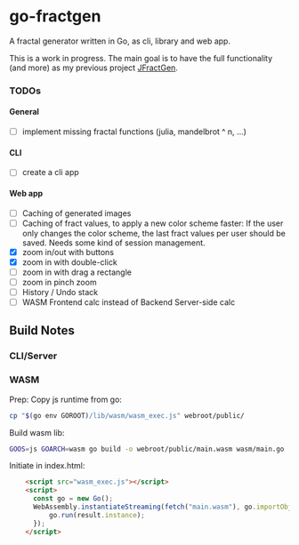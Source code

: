 # go-fractgen

A fractal generator written in Go, as cli, library and web app.

This is a work in progress. The main goal is to have the full functionality (and more) as my previous
project [JFractGen](https://github.com/bylexus/JFractGen).


### TODOs

#### General

- [ ] implement missing fractal functions (julia, mandelbrot ^ n, ...)

#### CLI

- [ ] create a cli app

#### Web app

- [ ] Caching of generated images
- [ ] Caching of fract values, to apply a new color scheme faster:
      If the user only changes the color scheme, the last fract values per user
	  should be saved. Needs some kind of session management.
- [x] zoom in/out with buttons
- [x] zoom in with double-click
- [ ] zoom in with drag a rectangle
- [ ] zoom in pinch zoom
- [ ] History / Undo stack
- [ ] WASM Frontend calc instead of Backend Server-side calc

## Build Notes

### CLI/Server

### WASM

Prep: Copy js runtime from go:

```sh
cp "$(go env GOROOT)/lib/wasm/wasm_exec.js" webroot/public/
```

Build wasm lib:

```sh
GOOS=js GOARCH=wasm go build -o webroot/public/main.wasm wasm/main.go
```

Initiate in index.html:

```html
    <script src="wasm_exec.js"></script>
    <script>
      const go = new Go();
      WebAssembly.instantiateStreaming(fetch("main.wasm"), go.importObject).then((result) => {
          go.run(result.instance);
      });
	</script>
```
